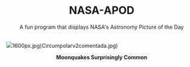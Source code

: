<div align="center">
  <h1>
    NASA-APOD
  </h1>
</div>
  
<div align="center">
  A fun program that displays NASA's Astronomy Picture of the Day
</div>

<br>

![](https://apod.nasa.gov/apod/image/2504/AldrinSeismometer_Apollo11_3000.jpg)1600px.jpg)Circumpolarv2comentada.jpg)

<p align = "center">
  <b>Moonquakes Surprisingly Common</b>
</p>
